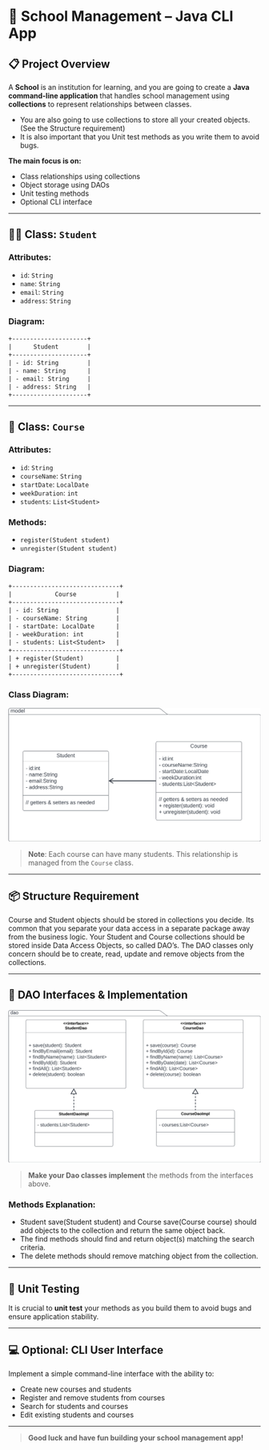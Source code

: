 
# 🏫 School Management – Java CLI App

## 📋 Project Overview

A **School** is an institution for learning, and you are going to create a **Java command-line application** that handles school management using **collections** to represent relationships between classes.
- You are also going to use collections to store all your created objects. (See the Structure requirement)
- It is also important that you Unit test methods as you write them to avoid bugs.

**The main focus is on:**
  - Class relationships using collections
  - Object storage using DAOs
  - Unit testing methods
  - Optional CLI interface

---

## 🧑‍🎓 Class: `Student`

### Attributes:
- `id`: `String`
- `name`: `String`
- `email`: `String`
- `address`: `String`

### Diagram:
```
+---------------------+
|      Student        |
+---------------------+
| - id: String        |
| - name: String      |
| - email: String     |
| - address: String   |
+---------------------+
```

---

## 📘 Class: `Course`

### Attributes:
- `id`: `String`
- `courseName`: `String`
- `startDate`: `LocalDate`
- `weekDuration`: `int`
- `students`: `List<Student>`

### Methods:
- `register(Student student)`
- `unregister(Student student)`

### Diagram:
```
+------------------------------+
|            Course           |
+------------------------------+
| - id: String                |
| - courseName: String        |
| - startDate: LocalDate      |
| - weekDuration: int         |
| - students: List<Student>   |
+------------------------------+
| + register(Student)         |
| + unregister(Student)       |
+------------------------------+
```

### Class Diagram:
![model.jpeg](img%2Fmodel.jpeg)

> **Note**: Each course can have many students. This relationship is managed from the `Course` class.

---

## 📦 Structure Requirement
Course and Student objects should be stored in collections you decide. Its common that you separate
your data access in a separate package away from the business logic. Your Student and Course
collections should be stored inside Data Access Objects, so called DAO’s. The DAO classes only
concern should be to create, read, update and remove objects from the collections.

---

## 🧱 DAO Interfaces & Implementation

![dao.jpeg](img%2Fdao.jpeg)

> **Make your Dao classes implement** the methods from the interfaces above.

### Methods Explanation:
- Student save(Student student) and Course save(Course course) should add objects to the collection and return the same object back.
- The find methods should find and return object(s) matching the search criteria.  
- The delete methods should remove matching object from the collection.

---

## 🧪 Unit Testing
It is crucial to **unit test** your methods as you build them to avoid bugs and ensure application stability.

---

## 💻 Optional: CLI User Interface

Implement a simple command-line interface with the ability to:
- Create new courses and students
- Register and remove students from courses
- Search for students and courses
- Edit existing students and courses

---

> **Good luck and have fun building your school management app!**
